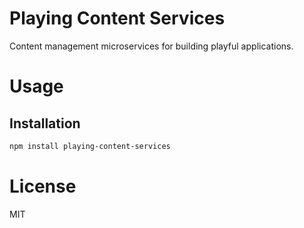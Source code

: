 Playing Content Services
========================

Content management microservices for building playful applications.

# Usage

## Installation

```bash
npm install playing-content-services
```

# License

MIT